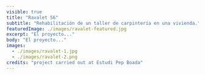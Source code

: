 ```yaml
---
visible: true
title: "Ravalet 56"
subtitle: "Rehabilitación de un taller de carpintería en una vivienda."
featuredImage: ./images/ravalet-featured.jpg
excerpt: "El proyecto..."
body: "El proyecto..."
images:
  - ./images/ravalet-1.jpg
  - ./images/ravalet-2.png
credits: "project carried out at Estudi Pep Boada"
---
```


